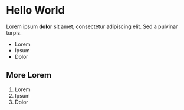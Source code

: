 # Hello World

Lorem ipsum **dolor** sit amet, consectetur adipiscing elit. Sed a pulvinar turpis.

* Lorem
* Ipsum
* Dolor

## More Lorem

1. Lorem
2. Ipsum
3. Dolor
